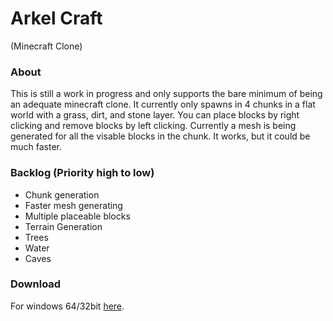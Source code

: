 # Arkel Craft 
(Minecraft Clone)

### About
This is still a work in progress and only supports the bare minimum of being an adequate minecraft clone. It currently only spawns in 4 chunks in a flat world with a grass, dirt, and stone layer. You can place blocks by right clicking and remove blocks by left clicking. Currently a mesh is being generated for all the visable blocks in the chunk. It works, but it could be much faster. 


### Backlog (Priority high to low)
* Chunk generation
* Faster mesh generating
* Multiple placeable blocks
* Terrain Generation
* Trees
* Water
* Caves

### Download
For windows 64/32bit [here](https://drive.google.com/file/d/12M44rQbalaA6IiXTXEPlcq4J0fQ-7HyO/view?usp=sharing).
